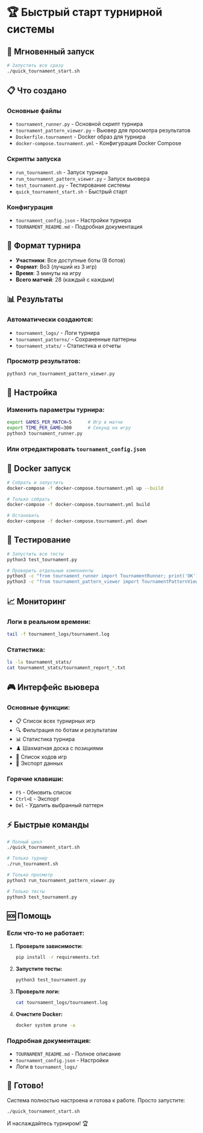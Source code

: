 # 🏆 Быстрый старт турнирной системы

## 🚀 Мгновенный запуск

```bash
# Запустить все сразу
./quick_tournament_start.sh
```

## 📋 Что создано

### Основные файлы
- `tournament_runner.py` - Основной скрипт турнира
- `tournament_pattern_viewer.py` - Вьювер для просмотра результатов
- `Dockerfile.tournament` - Docker образ для турнира
- `docker-compose.tournament.yml` - Конфигурация Docker Compose

### Скрипты запуска
- `run_tournament.sh` - Запуск турнира
- `run_tournament_pattern_viewer.py` - Запуск вьювера
- `test_tournament.py` - Тестирование системы
- `quick_tournament_start.sh` - Быстрый старт

### Конфигурация
- `tournament_config.json` - Настройки турнира
- `TOURNAMENT_README.md` - Подробная документация

## 🎯 Формат турнира

- **Участники**: Все доступные боты (8 ботов)
- **Формат**: Bo3 (лучший из 3 игр)
- **Время**: 3 минуты на игру
- **Всего матчей**: 28 (каждый с каждым)

## 📊 Результаты

### Автоматически создаются:
- `tournament_logs/` - Логи турнира
- `tournament_patterns/` - Сохраненные паттерны
- `tournament_stats/` - Статистика и отчеты

### Просмотр результатов:
```bash
python3 run_tournament_pattern_viewer.py
```

## 🔧 Настройка

### Изменить параметры турнира:
```bash
export GAMES_PER_MATCH=5      # Игр в матче
export TIME_PER_GAME=300      # Секунд на игру
python3 tournament_runner.py
```

### Или отредактировать `tournament_config.json`

## 🐳 Docker запуск

```bash
# Собрать и запустить
docker-compose -f docker-compose.tournament.yml up --build

# Только собрать
docker-compose -f docker-compose.tournament.yml build

# Остановить
docker-compose -f docker-compose.tournament.yml down
```

## 🧪 Тестирование

```bash
# Запустить все тесты
python3 test_tournament.py

# Проверить отдельные компоненты
python3 -c "from tournament_runner import TournamentRunner; print('OK')"
python3 -c "from tournament_pattern_viewer import TournamentPatternViewer; print('OK')"
```

## 📈 Мониторинг

### Логи в реальном времени:
```bash
tail -f tournament_logs/tournament.log
```

### Статистика:
```bash
ls -la tournament_stats/
cat tournament_stats/tournament_report_*.txt
```

## 🎮 Интерфейс вьювера

### Основные функции:
- 📋 Список всех турнирных игр
- 🔍 Фильтрация по ботам и результатам
- 📊 Статистика турнира
- ♟️ Шахматная доска с позициями
- 📝 Список ходов игр
- 💾 Экспорт данных

### Горячие клавиши:
- `F5` - Обновить список
- `Ctrl+E` - Экспорт
- `Del` - Удалить выбранный паттерн

## ⚡ Быстрые команды

```bash
# Полный цикл
./quick_tournament_start.sh

# Только турнир
./run_tournament.sh

# Только просмотр
python3 run_tournament_pattern_viewer.py

# Только тесты
python3 test_tournament.py
```

## 🆘 Помощь

### Если что-то не работает:

1. **Проверьте зависимости:**
   ```bash
   pip install -r requirements.txt
   ```

2. **Запустите тесты:**
   ```bash
   python3 test_tournament.py
   ```

3. **Проверьте логи:**
   ```bash
   cat tournament_logs/tournament.log
   ```

4. **Очистите Docker:**
   ```bash
   docker system prune -a
   ```

### Подробная документация:
- `TOURNAMENT_README.md` - Полное описание
- `tournament_config.json` - Настройки
- Логи в `tournament_logs/`

## 🎉 Готово!

Система полностью настроена и готова к работе. Просто запустите:

```bash
./quick_tournament_start.sh
```

И наслаждайтесь турниром! 🏆